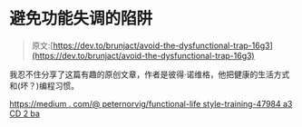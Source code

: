 # 避免功能失调的陷阱

> 原文:[https://dev.to/brunjact/avoid-the-dysfunctional-trap-16g3](https://dev.to/brunjact/avoid-the-dysfunctional-trap-16g3)

我忍不住分享了这篇有趣的原创文章，作者是彼得·诺维格，他把健康的生活方式和(坏？)编程习惯。

[https://medium . com/@ peternorvig/functional-life style-training-47984 a3 CD 2 ba](https://medium.com/@peternorvig/functional-lifestyles-training-47984a3cd2ba)